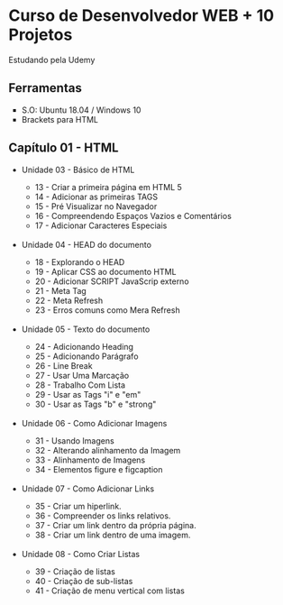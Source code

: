 # Curso de Desenvolvedor WEB + 10 Projetos<br>
<p>Estudando pela Udemy</p>

## Ferramentas

<ul>
	<li type = "square"> S.O: Ubuntu 18.04 / Windows 10</li>
	<li type = "square"> Brackets para HTML </li>

</ul>

## Capítulo 01 - HTML

<ul>
    <li> Unidade 03 - Básico de HTML</li>
    <ul>
        <li type = "circle"> 13 - Criar a primeira página em HTML 5 </li>
        <li type = "circle"> 14 - Adicionar as primeiras TAGS </li>
        <li type = "circle"> 15 - Pré Visualizar no Navegador </li>
        <li type = "circle"> 16 - Compreendendo Espaços Vazios e Comentários </li>
        <li type = "circle"> 17 - Adicionar Caracteres Especiais </li>
    </ul>
    <br>
    <li> Unidade 04 - HEAD do documento</li>
    <ul>
        <li type = "circle"> 18 - Explorando o HEAD </li>
        <li type = "circle"> 19 - Aplicar CSS ao documento HTML </li>
        <li type = "circle"> 20 - Adicionar SCRIPT JavaScrip externo </li>
        <li type = "circle"> 21 - Meta Tag </li>
        <li type = "circle"> 22 - Meta Refresh </li>
        <li type = "circle"> 23 - Erros comuns como  Mera Refresh </li>
    </ul>
    <br>
    <li> Unidade 05 - Texto do documento</li>
    <ul>
        <li type = "circle"> 24 - Adicionando Heading </li>
        <li type = "circle"> 25 - Adicionando Parágrafo </li>
        <li type = "circle"> 26 - Line Break </li>
        <li type = "circle"> 27 - Usar Uma Marcação </li>
        <li type = "circle"> 28 - Trabalho Com Lista </li>
        <li type = "circle"> 29 - Usar as Tags "i" e "em" </li>
        <li type = "circle"> 30 - Usar as Tags "b" e "strong" </li>
    </ul>
    <br>
    <li> Unidade 06 - Como Adicionar Imagens</li>
    <ul>
        <li type = "circle"> 31 - Usando Imagens </li>
        <li type = "circle"> 32 - Alterando alinhamento da Imagem </li>
        <li type = "circle"> 33 - Alinhamento de Imagens </li>
        <li type = "circle"> 34 - Elementos figure e figcaption </li>
    </ul>
    <br>
    <li> Unidade 07 - Como Adicionar Links</li>
    <ul>
        <li type = "circle"> 35 - Criar um hiperlink.</li>
        <li type = "circle"> 36 - Compreender os links relativos.</li>
        <li type = "circle"> 37 - Criar um link dentro da própria página.</li>
        <li type = "circle"> 38 - Criar um link dentro de uma imagem.</li>
    </ul>
    <br>
    <li> Unidade 08 - Como Criar Listas</li>
    <ul>
        <li type = "circle"> 39 - Criação de listas</li>
        <li type = "circle"> 40 - Criação de sub-listas</li>
        <li type = "circle"> 41 - Criação de menu vertical com listas</li>
    </ul>
</ul>